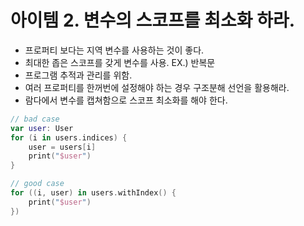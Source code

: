 # 아이템 2. 변수의 스코프를 최소화 하라.

- 프로퍼티 보다는 지역 변수를 사용하는 것이 좋다.
- 최대한 좁은 스코프를 갖게 변수를 사용. EX.) 반복문
- 프로그램 추적과 관리를 위함.
- 여러 프로퍼티를 한꺼번에 설정해야 하는 경우 구조분해 선언을 활용해라.
- 람다에서 변수를 캡쳐함으로 스코프 최소화를 해야 한다.

```kotlin
// bad case
var user: User
for (i in users.indices) {
    user = users[i]
    print("$user")
}

// good case
for ((i, user) in users.withIndex() {
    print("$user")
})

```


